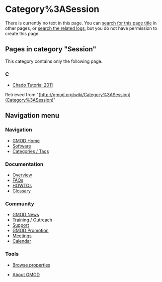 



<span id="top"></span>




# <span dir="auto">Category%3ASession</span>











There is currently no text in this page. You can [search for this page
title](Special%3ASearch/Session "Special%3ASearch/Session") in other pages,
or <span class="plainlinks"><a
href="http://gmod.org/mediawiki/index.php?title=Special:Log&amp;page=Category%3ASession"
class="external text" rel="nofollow">search the related logs</a></span>,
but you do not have permission to create this page.




## Pages in category "Session"

This category contains only the following page.



### C

- [Chado Tutorial 2011](Chado_Tutorial_2011 "Chado Tutorial 2011")





Retrieved from
"[http://gmod.org/wiki/Category%3ASession](Category%3ASession)"





## Navigation menu









### Navigation



- <span id="n-GMOD-Home">[GMOD Home](Main_Page)</span>
- <span id="n-Software">[Software](GMOD_Components)</span>
- <span id="n-Categories-.2F-Tags">[Categories /
  Tags](Categories)</span>




### Documentation



- <span id="n-Overview">[Overview](Overview)</span>
- <span id="n-FAQs">[FAQs](Category%3AFAQ)</span>
- <span id="n-HOWTOs">[HOWTOs](Category%3AHOWTO)</span>
- <span id="n-Glossary">[Glossary](Glossary)</span>




### Community



- <span id="n-GMOD-News">[GMOD News](GMOD_News)</span>
- <span id="n-Training-.2F-Outreach">[Training /
  Outreach](Training_and_Outreach)</span>
- <span id="n-Support">[Support](Support)</span>
- <span id="n-GMOD-Promotion">[GMOD Promotion](GMOD_Promotion)</span>
- <span id="n-Meetings">[Meetings](Meetings)</span>
- <span id="n-Calendar">[Calendar](Calendar)</span>




### Tools

- <span id="t-smwbrowselink"><a href="Special%3ABrowse/Category%3ASession" rel="smw-browse">Browse
  properties</a></span>



- <span id="footer-places-about">[About
  GMOD](GMOD%3AAbout "GMOD%3AAbout")</span>

<!-- -->





